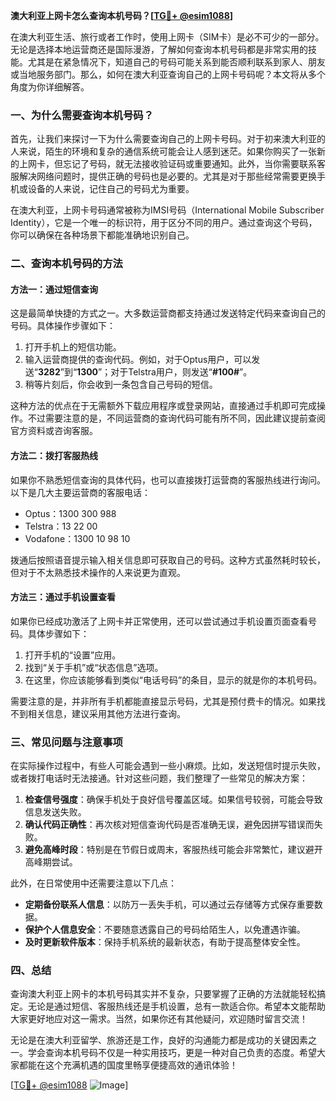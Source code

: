 **澳大利亚上网卡怎么查询本机号码？[[TG💪+ @esim1088](https://t.me/s/esim1088)]**

在澳大利亚生活、旅行或者工作时，使用上网卡（SIM卡）是必不可少的一部分。无论是选择本地运营商还是国际漫游，了解如何查询本机号码都是非常实用的技能。尤其是在紧急情况下，知道自己的号码可能关系到能否顺利联系到家人、朋友或当地服务部门。那么，如何在澳大利亚查询自己的上网卡号码呢？本文将从多个角度为你详细解答。

### 一、为什么需要查询本机号码？

首先，让我们来探讨一下为什么需要查询自己的上网卡号码。对于初来澳大利亚的人来说，陌生的环境和复杂的通信系统可能会让人感到迷茫。如果你购买了一张新的上网卡，但忘记了号码，就无法接收验证码或重要通知。此外，当你需要联系客服解决网络问题时，提供正确的号码也是必要的。尤其是对于那些经常需要更换手机或设备的人来说，记住自己的号码尤为重要。

在澳大利亚，上网卡号码通常被称为IMSI号码（International Mobile Subscriber Identity），它是一个唯一的标识符，用于区分不同的用户。通过查询这个号码，你可以确保在各种场景下都能准确地识别自己。

### 二、查询本机号码的方法

#### 方法一：通过短信查询

这是最简单快捷的方式之一。大多数运营商都支持通过发送特定代码来查询自己的号码。具体操作步骤如下：

1. 打开手机上的短信功能。
2. 输入运营商提供的查询代码。例如，对于Optus用户，可以发送“**3282**”到“**1300**”；对于Telstra用户，则发送“**#100#**”。
3. 稍等片刻后，你会收到一条包含自己号码的短信。

这种方法的优点在于无需额外下载应用程序或登录网站，直接通过手机即可完成操作。不过需要注意的是，不同运营商的查询代码可能有所不同，因此建议提前查阅官方资料或咨询客服。

#### 方法二：拨打客服热线

如果你不熟悉短信查询的具体代码，也可以直接拨打运营商的客服热线进行询问。以下是几大主要运营商的客服电话：

- Optus：1300 300 988
- Telstra：13 22 00
- Vodafone：1300 10 98 10

拨通后按照语音提示输入相关信息即可获取自己的号码。这种方式虽然耗时较长，但对于不太熟悉技术操作的人来说更为直观。

#### 方法三：通过手机设置查看

如果你已经成功激活了上网卡并正常使用，还可以尝试通过手机设置页面查看号码。具体步骤如下：

1. 打开手机的“设置”应用。
2. 找到“关于手机”或“状态信息”选项。
3. 在这里，你应该能够看到类似“电话号码”的条目，显示的就是你的本机号码。

需要注意的是，并非所有手机都能直接显示号码，尤其是预付费卡的情况。如果找不到相关信息，建议采用其他方法进行查询。

### 三、常见问题与注意事项

在实际操作过程中，有些人可能会遇到一些小麻烦。比如，发送短信时提示失败，或者拨打电话时无法接通。针对这些问题，我们整理了一些常见的解决方案：

1. **检查信号强度**：确保手机处于良好信号覆盖区域。如果信号较弱，可能会导致信息发送失败。
2. **确认代码正确性**：再次核对短信查询代码是否准确无误，避免因拼写错误而失败。
3. **避免高峰时段**：特别是在节假日或周末，客服热线可能会非常繁忙，建议避开高峰期尝试。

此外，在日常使用中还需要注意以下几点：

- **定期备份联系人信息**：以防万一丢失手机，可以通过云存储等方式保存重要数据。
- **保护个人信息安全**：不要随意透露自己的号码给陌生人，以免遭遇诈骗。
- **及时更新软件版本**：保持手机系统的最新状态，有助于提高整体安全性。

### 四、总结

查询澳大利亚上网卡的本机号码其实并不复杂，只要掌握了正确的方法就能轻松搞定。无论是通过短信、客服热线还是手机设置，总有一款适合你。希望本文能帮助大家更好地应对这一需求。当然，如果你还有其他疑问，欢迎随时留言交流！

无论是在澳大利亚留学、旅游还是工作，良好的沟通能力都是成功的关键因素之一。学会查询本机号码不仅是一种实用技巧，更是一种对自己负责的态度。希望大家都能在这个充满机遇的国度里畅享便捷高效的通讯体验！

[[TG💪+ @esim1088](https://t.me/s/esim1088) ![Image](https://i.postimg.cc/4NQfJmqS/Snipaste-2025-05-13-00-14-12.png)]
